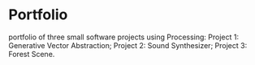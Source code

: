 # Portfolio
portfolio of three small software projects using Processing:  Project 1: Generative Vector Abstraction; Project 2: Sound Synthesizer; Project 3: Forest Scene.
